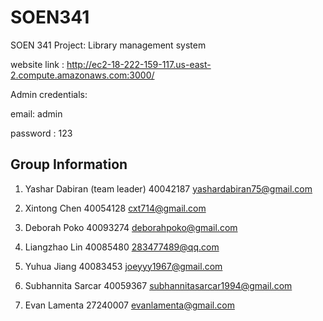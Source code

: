 # SOEN341
SOEN 341 Project: Library management system

website link : http://ec2-18-222-159-117.us-east-2.compute.amazonaws.com:3000/

Admin credentials:

email: admin

password : 123


## Group Information


1. Yashar Dabiran  (team leader)
40042187
yashardabiran75@gmail.com

2. Xintong Chen
40054128
cxt714@gmail.com

3. Deborah Poko
40093274
deborahpoko@gmail.com

4. Liangzhao Lin
40085480
283477489@qq.com

5. Yuhua Jiang
40083453
joeyyy1967@gmail.com

6. Subhannita Sarcar
40059367
subhannitasarcar1994@gmail.com

7. Evan Lamenta
27240007
evanlamenta@gmail.com



